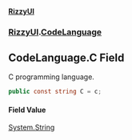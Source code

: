 #### [RizzyUI](index 'index')
### [RizzyUI](RizzyUI 'RizzyUI').[CodeLanguage](RizzyUI.CodeLanguage 'RizzyUI.CodeLanguage')

## CodeLanguage.C Field

C programming language.

```csharp
public const string C = c;
```

#### Field Value
[System.String](https://docs.microsoft.com/en-us/dotnet/api/System.String 'System.String')